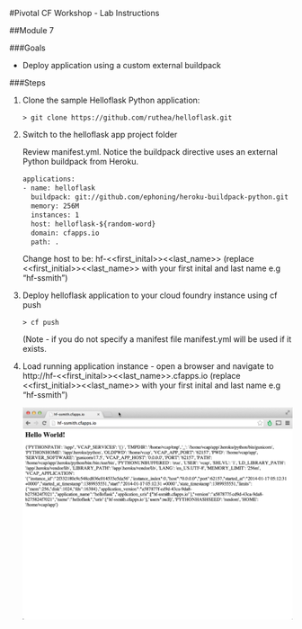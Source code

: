 #Pivotal CF Workshop - Lab Instructions

##Module 7 

###Goals
* Deploy application using a custom external buildpack

###Steps
1. Clone the sample Helloflask Python application: 

	```
	> git clone https://github.com/ruthea/helloflask.git
	```

2. Switch to the helloflask app project folder
 
	Review manifest.yml.  Notice the buildpack directive uses an external Python buildpack from Heroku.

	```
	applications:
	- name: helloflask
  	  buildpack: git://github.com/ephoning/heroku-buildpack-python.git
	  memory: 256M
	  instances: 1
	  host: helloflask-${random-word}
	  domain: cfapps.io
	  path: .
	```

	Change host to be: hf-\<\<first_inital>>\<\<last_name>> (replace \<\<first_initial>>\<\<last_name>> with your first inital and last name e.g “hf-ssmith”)

4. Deploy helloflask application to your cloud foundry instance using cf push

	```
	> cf push
	```
	(Note - if you do not specify a manifest file manifest.yml will be used if it exists.

5. Load running application instance - open a browser and navigate to http://hf-\<\<first_inital>>\<\<last_name>>.cfapps.io (replace \<\<first_initial>>\<\<last_name>> with your first inital and last name e.g “hf-ssmith”)
  
	<img src="img/L7_1.png" width="500px"/> 


